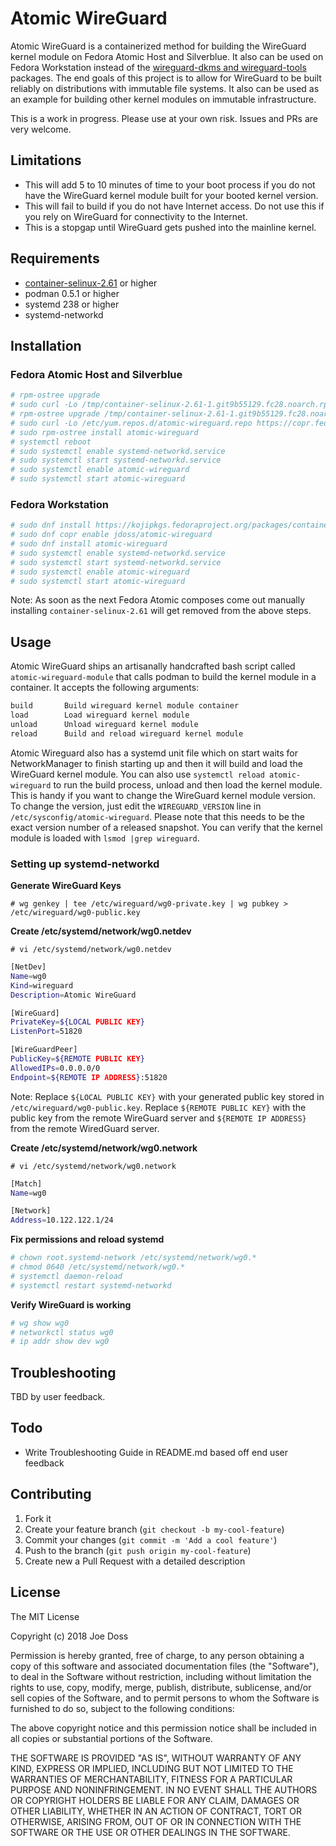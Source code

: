 # Atomic WireGuard

Atomic WireGuard is a containerized method for building the WireGuard kernel module on Fedora Atomic Host and Silverblue. It also can be used on Fedora Workstation instead of the [wireguard-dkms and wireguard-tools](https://copr.fedorainfracloud.org/coprs/jdoss/wireguard/packages/) packages. The end goals of this project is to allow for WireGuard to be built reliably on distributions with immutable file systems. It also can be used as an example for building other kernel modules on immutable infrastructure.

This is a work in progress. Please use at your own risk. Issues and PRs are very welcome.

## Limitations

* This will add 5 to 10 minutes of time to your boot process if you do not have the WireGuard kernel module built for your booted kernel version.
* This will fail to build if you do not have Internet access. Do not use this if you rely on WireGuard for connectivity to the Internet.
* This is a stopgap until WireGuard gets pushed into the mainline kernel.

## Requirements

* [container-selinux-2.61](https://koji.fedoraproject.org/koji/buildinfo?buildID=1083837) or higher
* podman 0.5.1 or higher
* systemd 238 or higher
* systemd-networkd

## Installation

### Fedora Atomic Host and Silverblue

```bash
# rpm-ostree upgrade
# sudo curl -Lo /tmp/container-selinux-2.61-1.git9b55129.fc28.noarch.rpm https://kojipkgs.fedoraproject.org/packages/container-selinux/2.61/1.git9b55129.fc28/noarch/container-selinux-2.61-1.git9b55129.fc28.noarch.rpm
# rpm-ostree upgrade /tmp/container-selinux-2.61-1.git9b55129.fc28.noarch.rpm
# sudo curl -Lo /etc/yum.repos.d/atomic-wireguard.repo https://copr.fedorainfracloud.org/coprs/jdoss/atomic-wireguard/repo/fedora-28/jdoss-atomic-wireguard-fedora-28.repo
# sudo rpm-ostree install atomic-wireguard
# systemctl reboot
# sudo systemctl enable systemd-networkd.service
# sudo systemctl start systemd-networkd.service
# sudo systemctl enable atomic-wireguard
# sudo systemctl start atomic-wireguard
```


### Fedora Workstation

```bash
# sudo dnf install https://kojipkgs.fedoraproject.org/packages/container-selinux/2.61/1.git9b55129.fc28/noarch/container-selinux-2.61-1.git9b55129.fc28.noarch.rpm
# sudo dnf copr enable jdoss/atomic-wireguard
# sudo dnf install atomic-wireguard
# sudo systemctl enable systemd-networkd.service
# sudo systemctl start systemd-networkd.service
# sudo systemctl enable atomic-wireguard
# sudo systemctl start atomic-wireguard
```

Note: As soon as the next Fedora Atomic composes come out manually installing `container-selinux-2.61` will get removed from the above steps.

## Usage

Atomic WireGuard ships an artisanally handcrafted bash script called `atomic-wireguard-module` that calls podman to build the kernel module in a container. It accepts the following arguments:

```bash
build       Build wireguard kernel module container
load        Load wireguard kernel module
unload      Unload wireguard kernel module
reload      Build and reload wireguard kernel module
```

Atomic Wireguard also has a systemd unit file which on start waits for NetworkManager to finish starting up and then it will build and load the WireGuard kernel module. You can also use `systemctl reload atomic-wireguard` to run the build process, unload and then load the kernel module. This is handy if you want to change the WireGuard kernel module version. To change the version, just edit the `WIREGUARD_VERSION` line in `/etc/sysconfig/atomic-wireguard`. Please note that this needs to be the exact version number of a released snapshot. You can verify that the kernel module is loaded with `lsmod |grep wireguard`.

### Setting up systemd-networkd

**Generate WireGuard Keys**

`# wg genkey | tee /etc/wireguard/wg0-private.key | wg pubkey > /etc/wireguard/wg0-public.key`

**Create /etc/systemd/network/wg0.netdev**

`# vi /etc/systemd/network/wg0.netdev`

```bash
[NetDev]
Name=wg0
Kind=wireguard
Description=Atomic WireGuard

[WireGuard]
PrivateKey=${LOCAL PUBLIC KEY}
ListenPort=51820

[WireGuardPeer]
PublicKey=${REMOTE PUBLIC KEY}
AllowedIPs=0.0.0.0/0
Endpoint=${REMOTE IP ADDRESS}:51820
```

Note: Replace `${LOCAL PUBLIC KEY}` with your generated public key stored in `/etc/wireguard/wg0-public.key`. Replace `${REMOTE PUBLIC KEY}` with the public key from the remote WireGuard server and `${REMOTE IP ADDRESS}` from the remote WiredGuard server.

**Create /etc/systemd/network/wg0.network**

`# vi /etc/systemd/network/wg0.network`

```bash
[Match]
Name=wg0

[Network]
Address=10.122.122.1/24
```

**Fix permissions and reload systemd**

```bash
# chown root.systemd-network /etc/systemd/network/wg0.*
# chmod 0640 /etc/systemd/network/wg0.*
# systemctl daemon-reload
# systemctl restart systemd-networkd
```

**Verify WireGuard is working**

```bash
# wg show wg0
# networkctl status wg0
# ip addr show dev wg0
```

## Troubleshooting

TBD by user feedback.

## Todo

* Write Troubleshooting Guide in README.md based off end user feedback

## Contributing

1. Fork it
2. Create your feature branch (`git checkout -b my-cool-feature`)
3. Commit your changes (`git commit -m 'Add a cool feature'`)
4. Push to the branch (`git push origin my-cool-feature`)
5. Create new a Pull Request with a detailed description

## License

The MIT License

Copyright (c) 2018 Joe Doss

Permission is hereby granted, free of charge, to any person obtaining a copy
of this software and associated documentation files (the "Software"), to deal
in the Software without restriction, including without limitation the rights
to use, copy, modify, merge, publish, distribute, sublicense, and/or sell
copies of the Software, and to permit persons to whom the Software is
furnished to do so, subject to the following conditions:

The above copyright notice and this permission notice shall be included in
all copies or substantial portions of the Software.

THE SOFTWARE IS PROVIDED "AS IS", WITHOUT WARRANTY OF ANY KIND, EXPRESS OR
IMPLIED, INCLUDING BUT NOT LIMITED TO THE WARRANTIES OF MERCHANTABILITY,
FITNESS FOR A PARTICULAR PURPOSE AND NONINFRINGEMENT. IN NO EVENT SHALL THE
AUTHORS OR COPYRIGHT HOLDERS BE LIABLE FOR ANY CLAIM, DAMAGES OR OTHER
LIABILITY, WHETHER IN AN ACTION OF CONTRACT, TORT OR OTHERWISE, ARISING FROM,
OUT OF OR IN CONNECTION WITH THE SOFTWARE OR THE USE OR OTHER DEALINGS IN
THE SOFTWARE.
